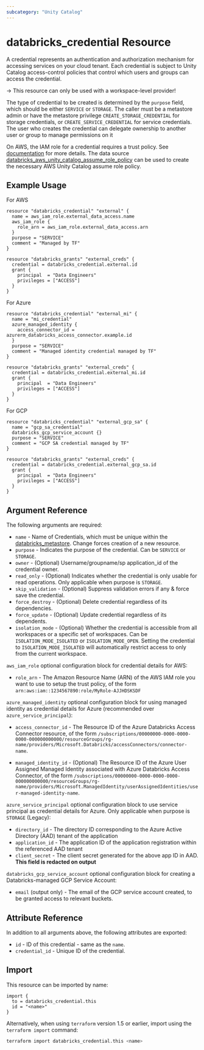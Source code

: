 ```yaml
---
subcategory: "Unity Catalog"
---
```

# databricks_credential Resource

A credential represents an authentication and authorization mechanism for accessing services on your cloud tenant. Each credential is subject to Unity Catalog access-control policies that control which users and groups can access the credential.

-> This resource can only be used with a workspace-level provider!

The type of credential to be created is determined by the `purpose` field, which should be either `SERVICE` or `STORAGE`.
The caller must be a metastore admin or have the metastore privilege `CREATE_STORAGE_CREDENTIAL` for storage credentials, or `CREATE_SERVICE_CREDENTIAL` for service credentials. The user who creates the credential can delegate ownership to another user or group to manage permissions on it

On AWS, the IAM role for a credential requires a trust policy. See [documentation](https://docs.databricks.com/en/connect/unity-catalog/cloud-services/service-credentials.html#step-1-create-an-iam-role) for more details. The data source [databricks_aws_unity_catalog_assume_role_policy](../data-sources/aws_unity_catalog_assume_role_policy.md) can be used to create the necessary AWS Unity Catalog assume role policy.

## Example Usage

For AWS

```hcl
resource "databricks_credential" "external" {
  name = aws_iam_role.external_data_access.name
  aws_iam_role {
    role_arn = aws_iam_role.external_data_access.arn
  }
  purpose = "SERVICE"
  comment = "Managed by TF"
}

resource "databricks_grants" "external_creds" {
  credential = databricks_credential.external.id
  grant {
    principal  = "Data Engineers"
    privileges = ["ACCESS"]
  }
}
```

For Azure

```hcl
resource "databricks_credential" "external_mi" {
  name = "mi_credential"
  azure_managed_identity {
    access_connector_id = azurerm_databricks_access_connector.example.id
  }
  purpose = "SERVICE"
  comment = "Managed identity credential managed by TF"
}

resource "databricks_grants" "external_creds" {
  credential = databricks_credential.external_mi.id
  grant {
    principal  = "Data Engineers"
    privileges = ["ACCESS"]
  }
}
```

For GCP 

```hcl
resource "databricks_credential" "external_gcp_sa" {
  name = "gcp_sa_credential"
  databricks_gcp_service_account {}
  purpose = "SERVICE"
  comment = "GCP SA credential managed by TF"
}

resource "databricks_grants" "external_creds" {
  credential = databricks_credential.external_gcp_sa.id
  grant {
    principal  = "Data Engineers"
    privileges = ["ACCESS"]
  }
}
```

## Argument Reference

The following arguments are required:

- `name` - Name of Credentials, which must be unique within the [databricks_metastore](metastore.md). Change forces creation of a new resource.
- `purpose` - Indicates the purpose of the credential. Can be `SERVICE` or `STORAGE`.
- `owner` - (Optional) Username/groupname/sp application_id of the credential owner.
- `read_only` - (Optional) Indicates whether the credential is only usable for read operations. Only applicable when purpose is `STORAGE`.
- `skip_validation` - (Optional) Suppress validation errors if any & force save the credential.
- `force_destroy` - (Optional) Delete credential regardless of its dependencies.
- `force_update` - (Optional) Update credential regardless of its dependents.
- `isolation_mode` - (Optional) Whether the credential is accessible from all workspaces or a specific set of workspaces. Can be `ISOLATION_MODE_ISOLATED` or `ISOLATION_MODE_OPEN`. Setting the credential to `ISOLATION_MODE_ISOLATED` will automatically restrict access to only from the current workspace.

`aws_iam_role` optional configuration block for credential details for AWS:

- `role_arn` - The Amazon Resource Name (ARN) of the AWS IAM role you want to use to setup the trust policy, of the form `arn:aws:iam::1234567890:role/MyRole-AJJHDSKSDF`

`azure_managed_identity` optional configuration block for using managed identity as credential details for Azure (recommended over `azure_service_principal`):

- `access_connector_id` - The Resource ID of the Azure Databricks Access Connector resource, of the form `/subscriptions/00000000-0000-0000-0000-000000000000/resourceGroups/rg-name/providers/Microsoft.Databricks/accessConnectors/connector-name`.

- `managed_identity_id` - (Optional) The Resource ID of the Azure User Assigned Managed Identity associated with Azure Databricks Access Connector, of the form `/subscriptions/00000000-0000-0000-0000-000000000000/resourceGroups/rg-name/providers/Microsoft.ManagedIdentity/userAssignedIdentities/user-managed-identity-name`.

`azure_service_principal` optional configuration block to use service principal as credential details for Azure. Only applicable when purpose is `STORAGE` (Legacy):

- `directory_id` - The directory ID corresponding to the Azure Active Directory (AAD) tenant of the application
- `application_id` - The application ID of the application registration within the referenced AAD tenant
- `client_secret` - The client secret generated for the above app ID in AAD. **This field is redacted on output**

`databricks_gcp_service_account` optional configuration block for creating a Databricks-managed GCP Service Account:

- `email` (output only) - The email of the GCP service account created, to be granted access to relevant buckets.


## Attribute Reference

In addition to all arguments above, the following attributes are exported:

- `id` - ID of this credential - same as the `name`.
- `credential_id` - Unique ID of the credential.

## Import

This resource can be imported by name:

```hcl
import {
  to = databricks_credential.this
  id = "<name>"
}
```

Alternatively, when using `terraform` version 1.5 or earlier, import using the `terraform import` command:

```bash
terraform import databricks_credential.this <name>
```
